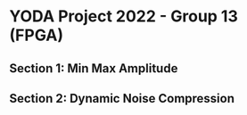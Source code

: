 # YODA Project 2022 - Group 13 (FPGA)
## Section 1: Min Max Amplitude 

## Section 2: Dynamic Noise Compression
